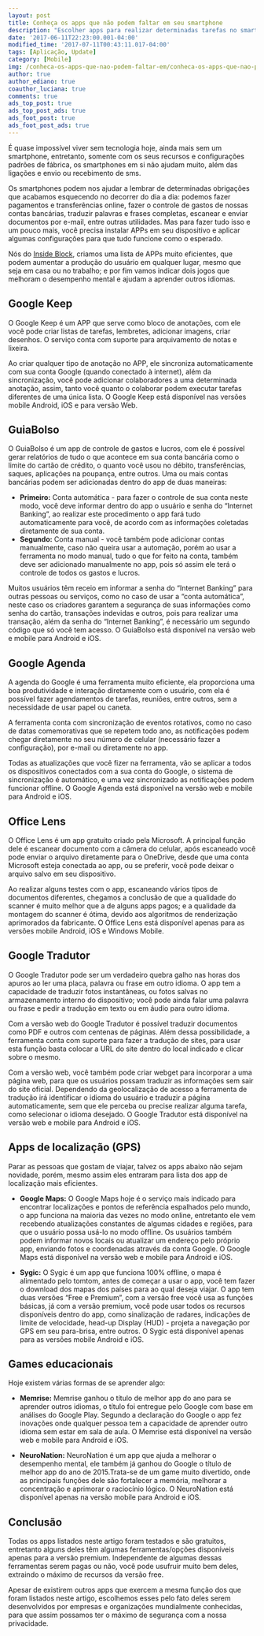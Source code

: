 ```yaml
---
layout: post
title: Conheça os apps que não podem faltar em seu smartphone
description: "Escolher apps para realizar determinadas tarefas no smartphone nem sempre é fácil, pois sempre temos que fazer testes com vários aplicativos, muitos deles de fontes desconhecidas que podem expor nossa privacidade. Pensando nisso reunimos aqui alguns apps para lhe ajudar."
date: '2017-06-11T22:23:00.001-04:00'
modified_time: '2017-07-11T00:43:11.017-04:00'
tags: [Aplicação, Update]
category: [Mobile]
img: /conheca-os-apps-que-nao-podem-faltar-em/conheca-os-apps-que-nao-podem-faltar-em.jpg
author: true
author_ediano: true
coauthor_luciana: true
comments: true
ads_top_post: true
ads_top_post_ads: true
ads_foot_post: true
ads_foot_post_ads: true
---
```


É quase impossível viver sem tecnologia hoje, ainda mais sem um smartphone, entretanto, somente com os seus recursos e configurações padrões de fábrica, os smartphones em si não ajudam muito, além das ligações e envio ou recebimento de sms.

Os smartphones podem nos ajudar a lembrar de determinadas obrigações que acabamos esquecendo no decorrer do dia a dia: podemos fazer pagamentos e transferências online, fazer o controle de gastos de nossas contas bancárias, traduzir palavras e frases completas, escanear e enviar documentos por e-mail, entre outras utilidades. Mas para fazer tudo isso e um pouco mais, você precisa instalar APPs em seu dispositivo e aplicar algumas configurações para que tudo funcione como o esperado.

Nós do <a href="http://www.insideblock.com/" target="_blank">Inside Block</a>, criamos uma lista de APPs muito eficientes, que podem aumentar a produção do usuário em qualquer lugar, mesmo que seja em casa ou no trabalho; e por fim vamos indicar dois jogos que melhoram o desempenho mental e ajudam a aprender outros idiomas.

## Google Keep
O Google Keep é um APP que serve como bloco de anotações, com ele você pode criar listas de tarefas, lembretes, adicionar imagens, criar desenhos. O serviço conta com suporte para arquivamento de notas e lixeira.

Ao criar qualquer tipo de anotação no APP, ele sincroniza automaticamente com sua conta Google (quando conectado à internet), além da sincronização, você pode adicionar colaboradores a uma determinada anotação, assim, tanto você quanto o colaborar podem executar tarefas diferentes de uma única lista. O Google Keep está disponível nas versões mobile Android, iOS e para versão Web.

## GuiaBolso
O GuiaBolso é um app de controle de gastos e lucros, com ele é possível gerar relatórios de tudo o que acontece em sua conta bancária como o limite do cartão de crédito, o quanto você usou no débito, transferências, saques, aplicações na poupança, entre outros. Uma ou mais contas bancárias podem ser adicionadas dentro do app de duas maneiras:
* **Primeiro:** Conta automática - para fazer o controle de sua conta neste modo, você deve informar dentro do app o usuário e senha do “Internet Banking”, ao realizar este procedimento o app fará tudo automaticamente para você, de acordo com as informações coletadas diretamente de sua conta.
* **Segundo:** Conta manual - você também pode adicionar contas manualmente, caso não queira usar a automação, porém ao usar a ferramenta no modo manual, tudo o que for feito na conta, também deve ser adicionado manualmente no app, pois só assim ele terá o controle de todos os gastos e lucros.

Muitos usuários têm receio em informar a senha do “Internet Banking” para outras pessoas ou serviços, como no caso de usar a “conta automática”, neste caso os criadores garantem a segurança de suas informações como senha do cartão, transações indevidas e outros, pois para realizar uma transação, além da senha do “Internet Banking”, é necessário um segundo código que só você tem acesso. O GuiaBolso está disponível na versão web e mobile para Android e iOS.

## Google Agenda
A agenda do Google é uma ferramenta muito eficiente, ela proporciona uma boa produtividade e interação diretamente com o usuário, com ela é possível fazer agendamentos de tarefas, reuniões, entre outros, sem a necessidade de usar papel ou caneta.

A ferramenta conta com sincronização de eventos rotativos, como no caso de datas comemorativas que se repetem todo ano, as notificações podem chegar diretamente no seu número de celular (necessário fazer a configuração), por e-mail ou diretamente no app.

Todas as atualizações que você fizer na ferramenta, vão se aplicar a todos os dispositivos conectados com a sua conta do Google, o sistema de sincronização é automático, e uma vez sincronizado as notificações podem funcionar offline. O Google Agenda está disponível na versão web e mobile para Android e iOS.

## Office Lens
O Office Lens é um app gratuito criado pela Microsoft. A principal função dele é escanear documento com a câmera do celular, após escaneado você pode enviar o arquivo diretamente para o OneDrive, desde que uma conta Microsoft esteja conectada ao app, ou se preferir, você pode deixar o arquivo salvo em seu dispositivo.

Ao realizar alguns testes com o app, escaneando vários tipos de documentos diferentes, chegamos a conclusão de que a qualidade do scanner é muito melhor que a de alguns apps pagos; e a qualidade da montagem do scanner é ótima, devido aos algoritmos de renderização aprimorados da fabricante. O Office Lens está disponível apenas para as versões mobile Android, iOS e Windows Mobile.

## Google Tradutor
O Google Tradutor pode ser um verdadeiro quebra galho nas horas dos apuros ao ler uma placa, palavra ou frase em outro idioma. O app tem a capacidade de traduzir fotos instantâneas, ou fotos salvas no armazenamento interno do dispositivo; você pode ainda falar uma palavra ou frase e pedir a tradução em texto ou em áudio para outro idioma.

Com a versão web do Google Tradutor é possível traduzir documentos como PDF e outros com centenas de páginas. Além dessa possibilidade, a ferramenta conta com suporte para fazer a tradução de sites, para usar esta função basta colocar a URL do site dentro do local indicado e clicar sobre o mesmo.

Com a versão web, você também pode criar webget para incorporar a uma página web, para que os usuários possam traduzir as informações sem sair do site oficial. Dependendo da geolocalização de acesso a ferramenta de tradução irá identificar o idioma do usuário e traduzir a página automaticamente, sem que ele perceba ou precise realizar alguma tarefa, como selecionar o idioma desejado. O Google Tradutor está disponível na versão web e mobile para Android e iOS.

## Apps de localização (GPS)
Parar as pessoas que gostam de viajar, talvez os apps abaixo não sejam novidade, porém, mesmo assim eles entraram para lista dos app de localização mais eficientes.

* **Google Maps:** O Google Maps hoje é o serviço mais indicado para encontrar localizações e pontos de referência espalhados pelo mundo, o app funciona na maioria das vezes no modo online, entretanto ele vem recebendo atualizações constantes de algumas cidades e regiões, para que o usuário possa usá-lo no modo offline. Os usuários também podem informar novos locais ou atualizar um endereço pelo próprio app, enviando fotos e coordenadas através da conta Google. O Google Maps está disponível na versão web e mobile para Android e iOS.

* **Sygic:** O Sygic é um app que funciona 100% offline, o mapa é alimentado pelo tomtom, antes de começar a usar o app, você tem fazer o download dos mapas dos países para ao qual deseja viajar. O app tem duas versões “Free e Premium”, com a versão free você usa as funções básicas, já com a versão premium, você pode usar todos os recursos disponíveis dentro do app, como sinalização de radares, indicações de limite de velocidade, head-up Display (HUD) - projeta a navegação por GPS em seu para-brisa, entre outros. O Sygic está disponível apenas para as versões mobile Android e iOS.

## Games educacionais
Hoje existem várias formas de se aprender algo:

* **Memrise:** Memrise ganhou o título de melhor app do ano para se aprender outros idiomas, o título foi entregue pelo Google com base em análises do Google Play. Segundo a declaração do Google o app fez inovações onde qualquer pessoa tem a capacidade de aprender outro idioma sem estar em sala de aula. O Memrise está disponível na versão web e mobile para Android e iOS.

* **NeuroNation:** NeuroNation é um app que ajuda a melhorar o desempenho mental, ele também já ganhou do Google o título de melhor app do ano de 2015.Trata-se de um game muito divertido, onde as principais funções dele são fortalecer a memória, melhorar a concentração e aprimorar o raciocínio lógico. O NeuroNation está disponível apenas na versão mobile para Android e iOS.

## Conclusão
Todas os apps listados neste artigo foram testados e são gratuitos, entretanto alguns deles têm algumas ferramentas/opções disponíveis apenas para a versão premium. Independente de algumas dessas ferramentas serem pagas ou não, você pode usufruir muito bem deles, extraindo o máximo de recursos da versão free.

Apesar de existirem outros apps que exercem a mesma função dos que foram listados neste artigo, escolhemos esses pelo fato deles serem desenvolvidos por empresas e organizações mundialmente conhecidas, para que assim possamos ter o máximo de segurança com a nossa privacidade.